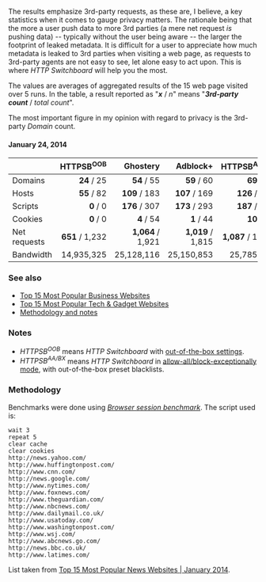The results emphasize 3rd-party requests, as these are, I believe, a key statistics when it comes to gauge privacy matters. The rationale being that the more a user push data to more 3rd parties (a mere net request _is_ pushing data) -- typically without the user being aware -- the larger the footprint of leaked metadata. It is difficult for a user to appreciate how much metadata is leaked to 3rd parties when visiting a web page, as requests to 3rd-party agents are not easy to see, let alone easy to act upon. This is where _HTTP Switchboard_ will help you the most.

The values are averages of aggregated results of the 15 web page visited over 5 runs. In the table, a result reported as "**_x_** / _n_" means "**_3rd-party count_** / _total count_".

The most important figure in my opinion with regard to privacy is the 3rd-party _Domain_ count.

#### January 24, 2014

|               | HTTPSB<sup>OOB</sup> | Ghostery          | Adblock+          | HTTPSB<sup>AA/BX</sup> | Disconnect        | No blocker        |
| ------------- | -----------------:| -----------------:| -----------------:| -----------------:| -----------------:| -----------------:|
| Domains       |       **24** / 25 |       **54** / 55 |       **59** / 60 |       **69** / 70 |       **91** / 92 |     **476** / 477 |
| Hosts         |       **55** / 82 |     **109** / 183 |     **107** / 169 |     **126** / 200 |     **157** / 240 |     **693** / 785 |
| Scripts       |         **0** / 0 |     **176** / 307 |     **173** / 293 |     **187** / 327 |     **235** / 391 |     **534** / 698 |
| Cookies       |         **0** / 0 |        **4** / 54 |        **1** / 44 |       **10** / 73 |       **12** / 86 |     **299** / 389 |
| Net requests  |   **651** / 1,232 | **1,064** / 1,921 | **1,019** / 1,815 | **1,087** / 1,934 | **1,103** / 2,091 | **2,300** / 3,236 |
| Bandwidth     |        14,935,325 |        25,128,116 |        25,150,853 |        25,785,433 |        26,007,184 |        28,855,067 |

### See also
- [Top 15 Most Popular Business Websites](/gorhill/httpswitchboard/wiki/Comparative-benchmarks-against-widely-used-blockers:-Top-15-Most-Popular-Business-Websites)
- [Top 15 Most Popular Tech & Gadget Websites](/gorhill/httpswitchboard/wiki/Comparative-benchmarks-against-widely-used-blockers:-Top-15-Most-Popular-Tech-&-Gadget-Websites)
- [Methodology and notes](/gorhill/httpswitchboard/wiki/Comparative-benchmarks-against-widely-used-blockers:-Methodology-and-notes)

### Notes
- _HTTPSB<sup>OOB</sup>_ means *HTTP Switchboard* with [out-of-the-box settings](/gorhill/httpswitchboard/wiki/How-to-use-HTTP-Switchboard:-Two-opposing-views#wiki-the-block-allallow-exceptionally-approach).
- _HTTPSB<sup>AA/BX</sup>_ means *HTTP Switchboard* in [allow-all/block-exceptionally mode](/gorhill/httpswitchboard/wiki/How-to-use-HTTP-Switchboard:-Two-opposing-views#wiki-the-allow-allblock-exceptionally-approach), with out-of-the-box preset blacklists.

### Methodology
Benchmarks were done using [*Browser session benchmark*](https://github.com/gorhill/sessbench). The script used is:
```
wait 3
repeat 5
clear cache
clear cookies
http://news.yahoo.com/
http://www.huffingtonpost.com/
http://www.cnn.com/
http://news.google.com/
http://www.nytimes.com/
http://www.foxnews.com/
http://www.theguardian.com/
http://www.nbcnews.com/
http://www.dailymail.co.uk/
http://www.usatoday.com/
http://www.washingtonpost.com/
http://www.wsj.com/
http://www.abcnews.go.com/
http://news.bbc.co.uk/
http://www.latimes.com/
```

List taken from [Top 15 Most Popular News Websites | January 2014](http://www.ebizmba.com/articles/news-websites).